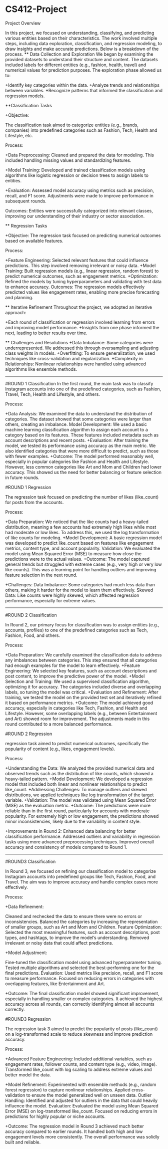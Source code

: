 # CS412-Project
Project Overview

In this project, we focused on understanding, classifying, and predicting various entities based on their characteristics. The work involved multiple steps, including data exploration, classification, and regression modeling, to draw insights and make accurate predictions. Below is a breakdown of the process.
** Data Collection and Exploration
We began by examining the provided datasets to understand their structure and content. The datasets included labels for different entities (e.g., fashion, health, travel) and numerical values for prediction purposes. The exploration phase allowed us to:

+Identify key categories within the data.
+Analyze trends and relationships between variables.
+Recognize patterns that informed the classification and regression models.

**Classification Tasks

+Objective:

The classification task aimed to categorize entities (e.g., brands, companies) into predefined categories such as Fashion, Tech, Health and Lifestyle, etc.


Process:

+Data Preprocessing: Cleaned and prepared the data for modeling. This included handling missing values and standardizing features.

+Model Training: Developed and trained classification models using algorithms like logistic regression or decision trees to assign labels to entities.

+Evaluation: Assessed model accuracy using metrics such as precision, recall, and F1 score. Adjustments were made to improve performance in subsequent rounds.

Outcomes:
Entities were successfully categorized into relevant classes, improving our understanding of their industry or sector association.

** Regression Tasks

+Objective:
The regression task focused on predicting numerical outcomes based on available features.

Process:

+Feature Engineering: Selected relevant features that could influence predictions. This step involved removing irrelevant or noisy data.
+Model Training: Built regression models (e.g., linear regression, random forest) to predict numerical outcomes, such as engagement metrics.
+Optimization: Refined the models by tuning hyperparameters and validating with test data to enhance accuracy.
Outcomes:
The regression models effectively predicted values like engagement rates, enabling more precise forecasting and planning.

** Iterative Refinement
Throughout the project, we adopted an iterative approach:

+Each round of classification or regression involved learning from errors and improving model performance.
+Insights from one phase informed the next, leading to better results over time.

** Challenges and Resolutions
+Data Imbalance: Some categories were underrepresented. We addressed this through oversampling and adjusting class weights in models.
+Overfitting: To ensure generalization, we used techniques like cross-validation and regularization.
+Complexity in Relationships: Nonlinear relationships were handled using advanced algorithms like ensemble methods.
**********************                    **********************                      **********************                   **********************             **********************

#ROUND 1 Classification
In the first round, the main task was to classify Instagram accounts into one of the predefined categories, such as Fashion, Travel, Tech, Health and Lifestyle, and others.

Process:

+Data Analysis:
We examined the data to understand the distribution of categories. The dataset showed that some categories were larger than others, creating an imbalance.
Model Development:
We used a basic machine learning classification algorithm to assign each account to a category based on its features. These features included metadata such as account descriptions and recent posts.
+Evaluation:
After training the model, we tested its performance using accuracy as the main metric. We also identified categories that were more difficult to predict, such as those with fewer examples.
+Outcome:
The model performed reasonably well, especially in popular categories like Fashion and Health and Lifestyle. However, less common categories like Art and Mom and Children had lower accuracy. This showed us the need for better balancing or feature selection in future rounds.

#ROUND 1 Regression

The regression task focused on predicting the number of likes (like_count) for posts from the accounts.

Process:

+Data Preparation:
We noticed that the like counts had a heavy-tailed distribution, meaning a few accounts had extremely high likes while most had moderate or low likes. To address this, we used the log transformation of like counts for modeling.
+Model Development:
A basic regression model was developed to predict like_count based on features like engagement metrics, content type, and account popularity.
Validation:
We evaluated the model using Mean Squared Error (MSE) to measure how close the predictions were to the actual values.
+Outcome:
The model captured general trends but struggled with extreme cases (e.g., very high or very low like counts). This was a learning point for handling outliers and improving feature selection in the next round.

+Challenges:
Data Imbalance:
Some categories had much less data than others, making it harder for the model to learn them effectively.
Skewed Data:
Like counts were highly skewed, which affected regression performance, especially for extreme values.

**********************                    **********************                      **********************                   **********************             **********************
#ROUND 2 Classification

In Round 2, our primary focus for classification was to assign entities (e.g., accounts, profiles) to one of the predefined categories such as Tech, Fashion, Food, and others.

Process:

+Data Preparation: We carefully examined the classification data to address any imbalances between categories. This step ensured that all categories had enough examples for the model to learn effectively.
+Feature Engineering: We selected key features, such as account descriptions and post content, to improve the predictive power of the model.
+Model Selection and Training: We used a supervised classification algorithm, optimizing it for accuracy. The categories included diverse and overlapping labels, so tuning the model was critical.
+Evaluation and Refinement: After training, we tested the model on the provided test set and iteratively refined it based on performance metrics.
+Outcome:
The model achieved good accuracy, especially in categories like Tech, Fashion, and Health and Lifestyle. However, some overlapping labels (e.g., between Entertainment and Art) showed room for improvement. The adjustments made in this round contributed to a more balanced performance.

#ROUND 2 Regression

regression task aimed to predict numerical outcomes, specifically the popularity of content (e.g., likes, engagement levels).

Process:

+Understanding the Data: We analyzed the provided numerical data and observed trends such as the distribution of like counts, which showed a heavy-tailed pattern.
+Model Development: We developed a regression model that included both linear and nonlinear relationships to predict like_count.
+Addressing Challenges: To manage outliers and skewed distributions, we applied techniques like log transformation of the target variable.
+Validation: The model was validated using Mean Squared Error (MSE) as the evaluation metric.
+Outcome:
The predictions were more reliable than in the first round, particularly for accounts with moderate popularity. For extremely high or low engagement, the predictions showed minor inconsistencies, likely due to the variability in content style.

+Improvements in Round 2:
Enhanced data balancing for better classification performance.
Addressed outliers and variability in regression tasks using more advanced preprocessing techniques.
Improved overall accuracy and consistency of models compared to Round 1.

**********************                    **********************                      **********************                   **********************             **********************

#ROUND3 Classification

In Round 3, we focused on refining our classification model to categorize Instagram accounts into predefined groups like Tech, Fashion, Food, and Travel. The aim was to improve accuracy and handle complex cases more effectively.

Process:

+Data Refinement:

Cleaned and rechecked the data to ensure there were no errors or inconsistencies.
Balanced the categories by increasing the representation of smaller groups, such as Art and Mom and Children.
Feature Optimization:
Selected the most meaningful features, such as account descriptions, post types, and hashtags, to improve the model’s understanding.
Removed irrelevant or noisy data that could affect predictions.

+Model Adjustment:

Fine-tuned the classification model using advanced hyperparameter tuning.
Tested multiple algorithms and selected the best-performing one for the final predictions.
Evaluation:
Used metrics like precision, recall, and F1 score to measure performance.
Focused on reducing errors in categories with overlapping features, like Entertainment and Art.

+Outcome:
The final classification model showed significant improvement, especially in handling smaller or complex categories. It achieved the highest accuracy across all rounds, can correctly identifying almost all accounts correctly.

#ROUND3 Regression

The regression task 3 aimed to predict the popularity of posts (like_count) on a log-transformed scale to reduce skewness and improve prediction accuracy.

Process:

+Advanced Feature Engineering:
Included additional variables, such as engagement rates, follower counts, and content type (e.g., video, image).
Transformed like_count with log scaling to address extreme values and better model the data.

+Model Refinement:
Experimented with ensemble methods (e.g., random forest regression) to capture nonlinear relationships.
Applied cross-validation to ensure the model generalized well on unseen data.
Outlier Handling:
Identified and adjusted for outliers in the data that could heavily influence the model.
Evaluation:
Evaluated the model using Mean Squared Error (MSE) on log-transformed like_count.
Focused on reducing errors in predictions for highly popular or niche accounts.

+Outcome:
The regression model in Round 3 achieved much better accuracy compared to earlier rounds. It handled both high and low engagement levels more consistently. The overall performance was solidly built and reliable.










